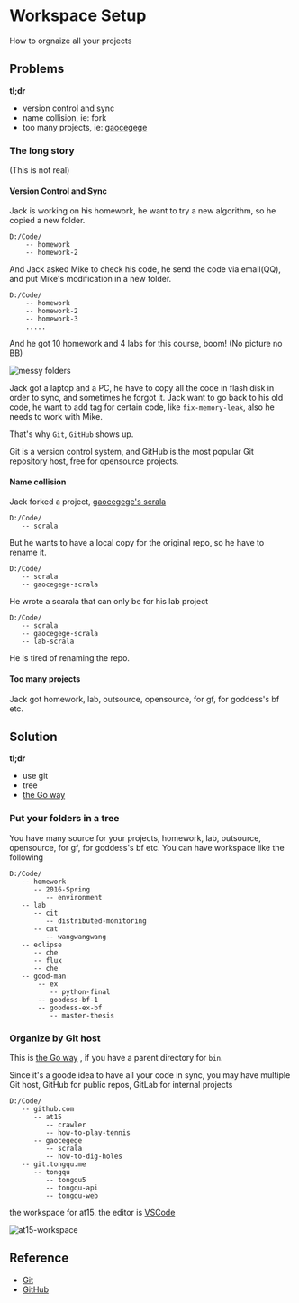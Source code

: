 # Workspace Setup

How to orgnaize all your projects

## Problems

**tl;dr**

- version control and sync
- name collision, ie: fork
- too many projects, ie: [gaocegege](https://github.com/gaocegege)

### The long story

(This is not real)

#### Version Control and Sync

Jack is working on his homework, he want to try a new algorithm, so he copied a new folder.

````
D:/Code/
    -- homework
    -- homework-2
````

And Jack asked Mike to check his code, he send the code via email(QQ), and put Mike's modification in a new folder.

````
D:/Code/
    -- homework
    -- homework-2
    -- homework-3
    .....
````

And he got 10 homework and 4 labs for this course, boom! (No picture no BB)

![messy folders](images/mess-folders.PNG)

Jack got a laptop and a PC, he have to copy all the code in flash disk in order to sync, and sometimes he forgot it.
Jack want to go back to his old code, he want to add tag for certain code, like `fix-memory-leak`, also he needs to work with Mike.

That's why `Git`, `GitHub` shows up.

Git is a version control system, and GitHub is the most popular Git repository host, free for opensource projects.

#### Name collision

Jack forked a project, [gaocegege's scrala](https://github.com/gaocegege/scrala)

````
D:/Code/
   -- scrala
````

But he wants to have a local copy for the original repo, so he have to rename it.

````
D:/Code/
   -- scrala
   -- gaocegege-scrala
````

He wrote a scarala that can only be for his lab project

````
D:/Code/
   -- scrala
   -- gaocegege-scrala
   -- lab-scrala
````

He is tired of renaming the repo.

#### Too many projects

Jack got  homework, lab, outsource, opensource, for gf, for goddess's bf etc.

## Solution

**tl;dr**

- use git
- tree
- [the Go way](https://golang.org/doc/code.html)

### Put your folders in a tree

You have many source for your projects, homework, lab, outsource, opensource, for gf, for goddess's bf etc. You can have workspace like the following

````
D:/Code/
   -- homework
      -- 2016-Spring
         -- environment
   -- lab
      -- cit
         -- distributed-monitoring
      -- cat
         -- wangwangwang
   -- eclipse
      -- che
      -- flux
      -- che       
   -- good-man
       -- ex
          -- python-final
       -- goodess-bf-1
       -- goodess-ex-bf          
          -- master-thesis
````

### Organize by Git host

This is [the Go way](https://golang.org/doc/code.html) , if you have a parent directory for `bin`.

Since it's a goode idea to have all your code in sync, you may have multiple Git host, GitHub for public repos, GitLab for internal projects

````
D:/Code/
   -- github.com
      -- at15
         -- crawler
         -- how-to-play-tennis
      -- gaocegege
         -- scrala
         -- how-to-dig-holes
   -- git.tongqu.me
      -- tongqu
         -- tongqu5
         -- tongqu-api
         -- tongqu-web
````

the workspace for at15. the editor is [VSCode](https://code.visualstudio.com/)

![at15-workspace](images/at15-workspace.PNG)

## Reference

- [Git](https://git-scm.com/)
- [GitHub](https://github.com)
